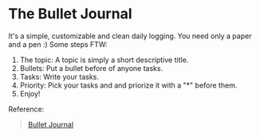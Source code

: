 # The Bullet Journal

It's a simple, customizable and clean daily logging. You need only a paper and a pen :)
Some steps FTW:
 
1. The topic: A topic is simply a short descriptive title.
2. Bullets: Put a bullet before of anyone tasks.
3. Tasks: Write your tasks.
4. Priority: Pick your tasks and and priorize it with a "*" before them.
5. Enjoy!

Reference:

> [Bullet Journal](http://bulletjournal.com/get-started/) 
